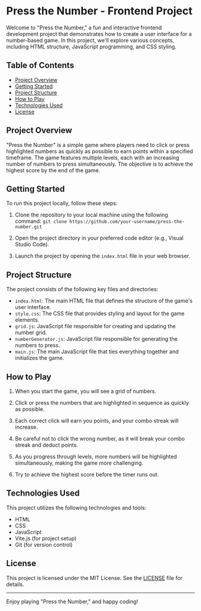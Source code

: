 # Press the Number - Frontend Project

Welcome to "Press the Number," a fun and interactive frontend development project that demonstrates how to create a user interface for a number-based game. In this project, we'll explore various concepts, including HTML structure, JavaScript programming, and CSS styling.

## Table of Contents

- [Project Overview](#project-overview)
- [Getting Started](#getting-started)
- [Project Structure](#project-structure)
- [How to Play](#how-to-play)
- [Technologies Used](#technologies-used)
- [License](#license)

## Project Overview

"Press the Number" is a simple game where players need to click or press highlighted numbers as quickly as possible to earn points within a specified timeframe. The game features multiple levels, each with an increasing number of numbers to press simultaneously. The objective is to achieve the highest score by the end of the game.

## Getting Started

To run this project locally, follow these steps:

1. Clone the repository to your local machine using the following command:
```git clone https://github.com/your-username/press-the-number.git```

2. Open the project directory in your preferred code editor (e.g., Visual Studio Code).

3. Launch the project by opening the `index.html` file in your web browser.

## Project Structure

The project consists of the following key files and directories:

- `index.html`: The main HTML file that defines the structure of the game's user interface.
- `style.css`: The CSS file that provides styling and layout for the game elements.
- `grid.js`: JavaScript file responsible for creating and updating the number grid.
- `numberGenerator.js`: JavaScript file responsible for generating the numbers to press.
- `main.js`: The main JavaScript file that ties everything together and initializes the game.

## How to Play

1. When you start the game, you will see a grid of numbers.

2. Click or press the numbers that are highlighted in sequence as quickly as possible.

3. Each correct click will earn you points, and your combo streak will increase.

4. Be careful not to click the wrong number, as it will break your combo streak and deduct points.

5. As you progress through levels, more numbers will be highlighted simultaneously, making the game more challenging.

6. Try to achieve the highest score before the timer runs out.

## Technologies Used

This project utilizes the following technologies and tools:

- HTML
- CSS
- JavaScript
- Vite.js (for project setup)
- Git (for version control)

## License

This project is licensed under the MIT License. See the [LICENSE](LICENSE) file for details.

---

Enjoy playing "Press the Number," and happy coding!

